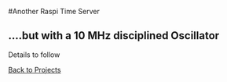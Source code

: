 #Another Raspi Time Server
## ....but with a 10 MHz disciplined Oscillator


Details to follow

[Back to Projects](projects.md)
